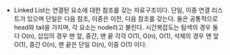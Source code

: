 * Linked List는 연결된 요소에 대한 참조를 갖는 자료구조이다. 단일, 이중 연결 리스트가 있으며 단일은 다음 참조, 이중은 이전, 다음 참조를 갖는다.
둘은 공통적으로 head와 tail을 가지며, 각 요소는 node라고 불린다.
시간복잡도는 탐색의 경우 둘 다 O(n), 삽입의 경우 맨 앞, 중간, 맨 끝 각각 O(1), O(n), O(1), 삭제의 경우 맨 앞 O(1), 중간 O(n), 맨 끝은 단일 O(n), 이중 O(1) 이다.
